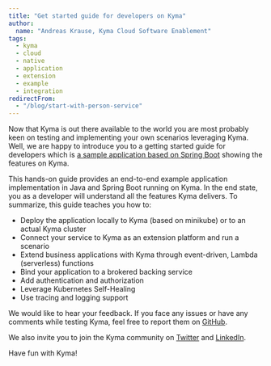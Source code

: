 ```yaml
---
title: "Get started guide for developers on Kyma"
author:
  name: "Andreas Krause, Kyma Cloud Software Enablement"
tags:
  - kyma
  - cloud
  - native
  - application
  - extension
  - example
  - integration
redirectFrom:
  - "/blog/start-with-person-service"
---
```


Now that Kyma is out there available to the world you are most probably keen on testing and implementing your own scenarios leveraging Kyma. Well, we are happy to introduce you to a getting started guide for developers which is [a sample application based on Spring Boot](https://github.com/kyma-incubator/examples/tree/master/archive/personservice) showing the features on Kyma.

<!-- overview -->

This hands-on guide provides an end-to-end example application implementation in Java and Spring Boot running on Kyma. In the end state, you as a developer will understand all the features Kyma delivers. To summarize, this guide teaches you how to:

- Deploy the application locally to Kyma (based on minikube) or to an actual Kyma cluster
- Connect your service to Kyma as an extension platform and run a scenario
- Extend business applications with Kyma through event-driven, Lambda (serverless) functions
- Bind your application to a brokered backing service
- Add authentication and authorization
- Leverage Kubernetes Self-Healing
- Use tracing and logging support

We would like to hear your feedback. If you face any issues or have any comments while testing Kyma, feel free to report them on [GitHub](https://github.com/kyma-incubator/examples).  

We also invite you to join the Kyma community on [Twitter](https://twitter.com/kymaproject) and [LinkedIn](https://www.linkedin.com/company/kyma-project/).

Have fun with Kyma!
